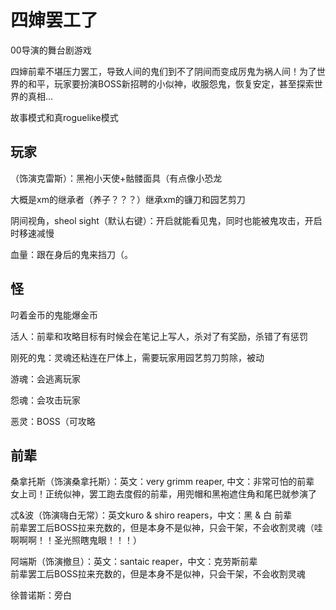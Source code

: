 ﻿# 四婶罢工了

00导演的舞台剧游戏

四婶前辈不堪压力罢工，导致人间的鬼们到不了阴间而变成厉鬼为祸人间！为了世界的和平，玩家要扮演BOSS新招聘的小似神，收服怨鬼，恢复安定，甚至探索世界的真相...

故事模式和真roguelike模式

## 玩家
（饰演克雷斯）：黑袍小天使+骷髅面具（有点像小恐龙

大概是xm的继承者（养子？？？）继承xm的镰刀和园艺剪刀

阴间视角，sheol sight（默认右键）：开启就能看见鬼，同时也能被鬼攻击，开启时移速减慢

血量：跟在身后的鬼来挡刀（。


## 怪
叼着金币的鬼能爆金币

活人：前辈和攻略目标有时候会在笔记上写人，杀对了有奖励，杀错了有惩罚

刚死的鬼：灵魂还粘连在尸体上，需要玩家用园艺剪刀剪除，被动

游魂：会逃离玩家

怨魂：会攻击玩家

恶灵：BOSS（可攻略

## 前辈
桑拿托斯（饰演桑拿托斯）：英文：very grimm reaper, 中文：非常可怕的前辈
<br>
女上司！正统似神，罢工跑去度假的前辈，用兜帽和黑袍遮住角和尾巴就参演了

忒&波（饰演嗨白无常）：英文kuro & shiro reapers，中文：黑 & 白 前辈
<br>
前辈罢工后BOSS拉来充数的，但是本身不是似神，只会干架，不会收割灵魂（哇啊啊啊！！圣光照瞎鬼眼！！！）

阿端斯（饰演撤旦）：英文：santaic reaper，中文：克劳斯前辈
<br>
前辈罢工后BOSS拉来充数的，但是本身不是似神，只会干架，不会收割灵魂

徐普诺斯：旁白